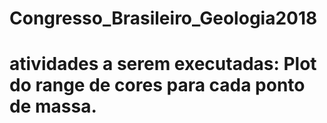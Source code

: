# Congresso_Brasileiro_Geologia2018

# atividades a serem executadas: Plot do range de cores para cada ponto de massa.
